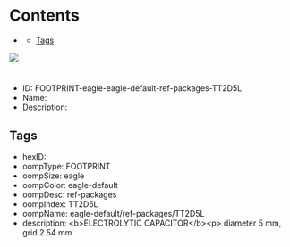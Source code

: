 



Contents
========

* [](#)
	* [Tags](#tags)
  
![][im]
# 

- ID: FOOTPRINT-eagle-eagle-default-ref-packages-TT2D5L
- Name: 
- Description: 

## Tags

- hexID: 
- oompType: FOOTPRINT
- oompSize: eagle
- oompColor: eagle-default
- oompDesc: ref-packages
- oompIndex: TT2D5L
- oompName: eagle-default/ref-packages/TT2D5L
- description: &lt;b&gt;ELECTROLYTIC CAPACITOR&lt;/b&gt;&lt;p&gt;&#xD;
diameter 5 mm, grid 2.54 mm



[im]: image.png
